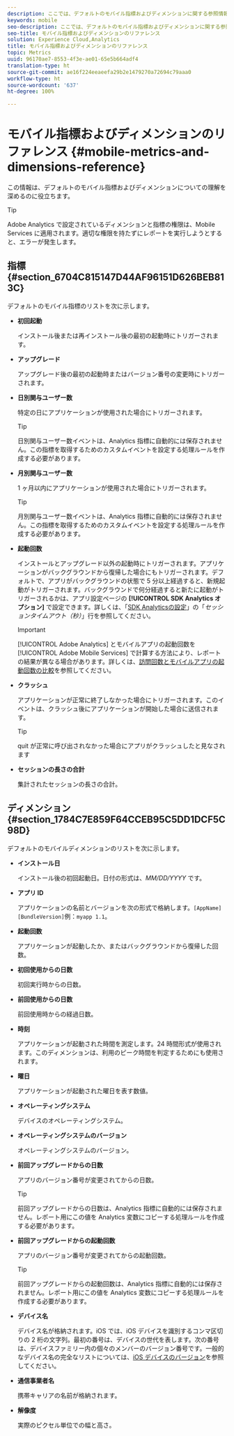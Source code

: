 ```yaml
---
description: ここでは、デフォルトのモバイル指標およびディメンションに関する参照情報を示します。
keywords: mobile
seo-description: ここでは、デフォルトのモバイル指標およびディメンションに関する参照情報を示します。
seo-title: モバイル指標およびディメンションのリファレンス
solution: Experience Cloud,Analytics
title: モバイル指標およびディメンションのリファレンス
topic: Metrics
uuid: 96170ae7-8553-4f3e-ae01-65e5b664adf4
translation-type: ht
source-git-commit: ae16f224eeaeefa29b2e1479270a72694c79aaa0
workflow-type: ht
source-wordcount: '637'
ht-degree: 100%

---
```



# モバイル指標およびディメンションのリファレンス {#mobile-metrics-and-dimensions-reference}

この情報は、デフォルトのモバイル指標およびディメンションについての理解を深めるのに役立ちます。

>[!TIP]
>
>Adobe Analytics で設定されているディメンションと指標の権限は、Mobile Services に適用されます。適切な権限を持たずにレポートを実行しようとすると、エラーが発生します。

## 指標 {#section_6704C815147D44AF96151D626BEB813C}

デフォルトのモバイル指標のリストを次に示します。

* **初回起動**

   インストール後または再インストール後の最初の起動時にトリガーされます。

* **アップグレード**

   アップグレード後の最初の起動時またはバージョン番号の変更時にトリガーされます。

* **日別関与ユーザー数**

   特定の日にアプリケーションが使用された場合にトリガーされます。

   >[!TIP]
   >
   >日別関与ユーザー数イベントは、Analytics 指標に自動的には保存されません。この指標を取得するためのカスタムイベントを設定する処理ルールを作成する必要があります。

* **月別関与ユーザー数**

   1 ヶ月以内にアプリケーションが使用された場合にトリガーされます。

   >[!TIP]
   >月別関与ユーザー数イベントは、Analytics 指標に自動的には保存されません。この指標を取得するためのカスタムイベントを設定する処理ルールを作成する必要があります。

* **起動回数**

   インストールとアップグレード以外の起動時にトリガーされます。アプリケーションがバックグラウンドから復帰した場合にもトリガーされます。デフォルトで、アプリがバックグラウンドの状態で 5 分以上経過すると、新規起動がトリガーされます。バックグラウンドで何分経過すると新たに起動がトリガーされるかは、アプリ設定ページの **[!UICONTROL SDK Analytics オプション]** で設定できます。詳しくは、「[SDK Analyticsの設定](/help/using/c-manage-app-settings/c-mob-confg-app/t-config-analytics/t-config-analytics.md)」の「*セッションタイムアウト（秒）*」行を参照してください。

   >[!IMPORTANT]
   >[!UICONTROL Adobe Analytics] とモバイルアプリの起動回数を [!UICONTROL Adobe Mobile Services] で計算する方法により、レポートの結果が異なる場合があります。詳しくは、[訪問回数とモバイルアプリの起動回数の比較](https://helpx.adobe.com/jp/analytics/kb/compare-visits-and-mobile-app-launches.html)を参照してください。

* **クラッシュ**

   アプリケーションが正常に終了しなかった場合にトリガーされます。このイベントは、クラッシュ後にアプリケーションが開始した場合に送信されます。

   >[!TIP]
   >quit が正常に呼び出されなかった場合にアプリがクラッシュしたと見なされます

* **セッションの長さの合計**

   集計されたセッションの長さの合計。

## ディメンション {#section_1784C7E859F64CCEB95C5DD1DCF5C98D}

デフォルトのモバイルディメンションのリストを次に示します。

* **インストール日**

   インストール後の初回起動日。日付の形式は、*MM/DD/YYYY* です。

* **アプリ ID**

   アプリケーションの名前とバージョンを次の形式で格納します。`[AppName] [BundleVersion]`例：`myapp 1.1`。

* **起動回数**

   アプリケーションが起動したか、またはバックグラウンドから復帰した回数。

* **初回使用からの日数**

   初回実行時からの日数。

* **前回使用からの日数**

   前回使用時からの経過日数。

* **時刻**

   アプリケーションが起動された時間を測定します。24 時間形式が使用されます。このディメンションは、利用のピーク時間を判定するためにも使用されます。

* **曜日**

   アプリケーションが起動された曜日を表す数値。

* **オペレーティングシステム**

   デバイスのオペレーティングシステム。

* **オペレーティングシステムのバージョン**

   オペレーティングシステムのバージョン。

* **前回アップグレードからの日数**

   アプリのバージョン番号が変更されてからの日数。

   >[!TIP]
   >
   >前回アップグレードからの日数は、Analytics 指標に自動的には保存されません。レポート用にこの値を Analytics 変数にコピーする処理ルールを作成する必要があります。

* **前回アップグレードからの起動回数**

   アプリのバージョン番号が変更されてからの起動回数。

   >[!TIP]
   >
   >前回アップグレードからの起動回数は、Analytics 指標に自動的には保存されません。レポート用にこの値を Analytics 変数にコピーする処理ルールを作成する必要があります。

* **デバイス名**

   デバイス名が格納されます。iOS では、iOS デバイスを識別するコンマ区切りの 2 桁の文字列。最初の番号は、デバイスの世代を表します。次の番号は、デバイスファミリー内の個々のメンバーのバージョン番号です。一般的なデバイス名の完全なリストについては、[iOS デバイスのバージョン](/help/ios/reference/device-versions.md)を参照してください。

* **通信事業者名**

   携帯キャリアの名前が格納されます。

* **解像度**

   実際のピクセル単位での幅と高さ。
